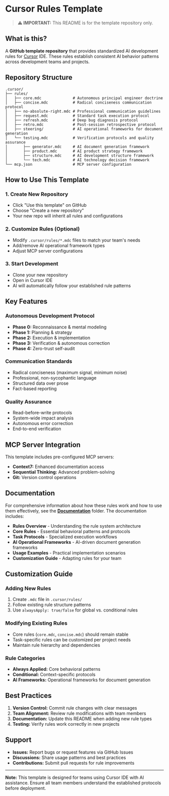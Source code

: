 # Cursor Rules Template

> **⚠️ IMPORTANT:** This README is for the template repository only.

## What is this?

A **GitHub template repository** that provides standardized AI development rules for [Cursor](https://cursor.sh) IDE. These rules establish consistent AI behavior patterns across development teams and projects.

## Repository Structure

```
.cursor/
├── rules/
│   ├── core.mdc              # Autonomous principal engineer doctrine
│   ├── concise.mdc           # Radical conciseness communication protocol
│   ├── no-absolute-right.mdc # Professional communication guidelines
│   ├── request.mdc           # Standard task execution protocol
│   ├── refresh.mdc           # Deep bug diagnosis protocol
│   ├── retro.mdc             # Post-session retrospective protocol
│   ├── steering/             # AI operational frameworks for document generation
│   └── testing.mdc           # Verification protocols and quality assurance
│       ├── generator.mdc     # AI document generation framework
│       ├── product.mdc       # AI product strategy framework
│       ├── structure.mdc     # AI development structure framework
│       └── tech.mdc          # AI technology decision framework
└── mcp.json                  # MCP server configuration
```

## How to Use This Template

### 1. Create New Repository

- Click "Use this template" on GitHub
- Choose "Create a new repository"
- Your new repo will inherit all rules and configurations

### 2. Customize Rules (Optional)

- Modify `.cursor/rules/*.mdc` files to match your team's needs
- Add/remove AI operational framework types
- Adjust MCP server configurations

### 3. Start Development

- Clone your new repository
- Open in Cursor IDE
- AI will automatically follow your established rule patterns

## Key Features

### **Autonomous Development Protocol**

- **Phase 0:** Reconnaissance & mental modeling
- **Phase 1:** Planning & strategy
- **Phase 2:** Execution & implementation
- **Phase 3:** Verification & autonomous correction
- **Phase 4:** Zero-trust self-audit

### **Communication Standards**

- Radical conciseness (maximum signal, minimum noise)
- Professional, non-sycophantic language
- Structured data over prose
- Fact-based reporting

### **Quality Assurance**

- Read-before-write protocols
- System-wide impact analysis
- Autonomous error correction
- End-to-end verification

## MCP Server Integration

This template includes pre-configured MCP servers:

- **Context7:** Enhanced documentation access
- **Sequential Thinking:** Advanced problem-solving
- **Git:** Version control operations

## Documentation

For comprehensive information about how these rules work and how to use them effectively, see the **[Documentation](./docs/)** folder. The documentation includes:

- **Rules Overview** - Understanding the rule system architecture
- **Core Rules** - Essential behavioral patterns and protocols
- **Task Protocols** - Specialized execution workflows
- **AI Operational Frameworks** - AI-driven document generation frameworks
- **Usage Examples** - Practical implementation scenarios
- **Customization Guide** - Adapting rules for your team

## Customization Guide

### Adding New Rules

1. Create `.mdc` file in `.cursor/rules/`
2. Follow existing rule structure patterns
3. Use `alwaysApply: true/false` for global vs. conditional rules

### Modifying Existing Rules

- Core rules (`core.mdc`, `concise.mdc`) should remain stable
- Task-specific rules can be customized per project needs
- Maintain rule hierarchy and dependencies

### Rule Categories

- **Always Applied:** Core behavioral patterns
- **Conditional:** Context-specific protocols
- **AI Frameworks:** Operational frameworks for document generation

## Best Practices

1. **Version Control:** Commit rule changes with clear messages
2. **Team Alignment:** Review rule modifications with team members
3. **Documentation:** Update this README when adding new rule types
4. **Testing:** Verify rules work correctly in new projects

## Support

- **Issues:** Report bugs or request features via GitHub Issues
- **Discussions:** Share usage patterns and best practices
- **Contributions:** Submit pull requests for rule improvements

---

**Note:** This template is designed for teams using Cursor IDE with AI assistance. Ensure all team members understand the established protocols before deployment.
